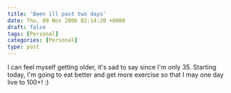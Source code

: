 ```yaml
---
title: 'Been ill past two days'
date: Thu, 09 Nov 2006 02:14:20 +0000
draft: false
tags: [Personal]
categories: [Personal]
type: post
---
```


I can feel myself getting older, it's sad to say since I'm only 35. Starting today, I'm going to eat better and get more exercise so that I may one day live to 100+! :)